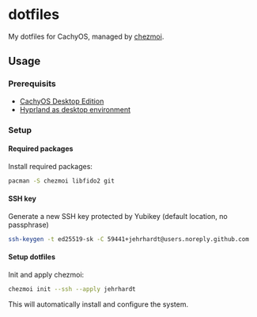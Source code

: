 # dotfiles

My dotfiles for CachyOS, managed by [chezmoi](https://www.chezmoi.io).

## Usage

### Prerequisits

- [CachyOS Desktop Edition](https://cachyos.org/download/)
- [Hyprland as desktop environment](https://wiki.cachyos.org/installation/desktop_environments/)

### Setup

#### Required packages

Install required packages:

```bash
pacman -S chezmoi libfido2 git
```

#### SSH key

Generate a new SSH key protected by Yubikey (default location, no passphrase)

```bash
ssh-keygen -t ed25519-sk -C 59441+jehrhardt@users.noreply.github.com
```

#### Setup dotfiles

Init and apply chezmoi:

```bash
chezmoi init --ssh --apply jehrhardt
```

This will automatically install and configure the system.
